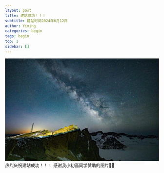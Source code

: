 ```yaml
---
layout: post
title: 建站成功！！！
subtitle: 建站时间2024年6月12日
author: Yiming
categories: begin
tags: begin
top: 1
sidebar: []
---
```


![长白山](/assets/images/banners/home.jpeg "")
热烈庆祝建站成功！！！
感谢我小初高同学赞助的图片🤪🤪
